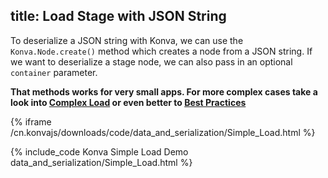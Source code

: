 title: Load Stage with JSON String
---

To deserialize a JSON string with Konva, we can use the `Konva.Node.create()`
method which creates a node from a JSON string.  If we want to deserialize
a stage node, we can also pass in an optional `container` parameter.


**That methods works for very small apps. For more complex cases take a look into [Complex Load](/cn.konvajs/docs/data_and_serialization/Complex_Load.html) or even better to [Best Practices](/cn.konvajs/docs/data_and_serialization/Best_Practices.html)**

{% iframe /cn.konvajs/downloads/code/data_and_serialization/Simple_Load.html %}

{% include_code Konva Simple Load Demo data_and_serialization/Simple_Load.html %}
